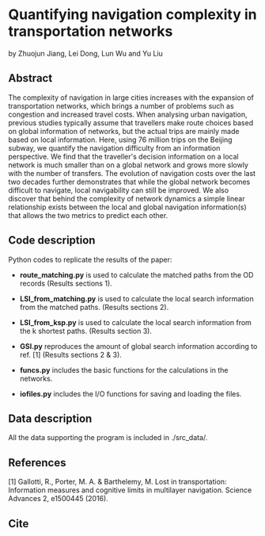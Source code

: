 # Quantifying navigation complexity in transportation networks
by Zhuojun Jiang, Lei Dong, Lun Wu and Yu Liu
## Abstract
The complexity of navigation in large cities increases with the expansion of transportation networks, which brings a number of problems such as congestion and increased travel costs. When analysing urban navigation, previous studies typically assume that travellers make route choices based on global information of networks, but the actual trips are mainly made based on local information. Here, using 76 million trips on the Beijing subway, we quantify the navigation difficulty from an information perspective. We find that the traveller's decision information on a local network is much smaller than on a global network and grows more slowly with the number of transfers. The evolution of navigation costs over the last two decades further demonstrates that while the global network becomes difficult to navigate, local navigability can still be improved. We also discover that behind the complexity of network dynamics a simple linear relationship exists between the local and global navigation information(s) that allows the two metrics to predict each other.

## Code description
Python codes to replicate the results of the paper:
- **route_matching.py** is used to calculate the matched paths from the OD records (Results sections 1).

- **LSI_from_matching.py** is used to calculate the local search information from the matched paths. (Results sections 2).

- **LSI_from_ksp.py** is used to calculate the local search information from the k shortest paths. (Results section 3).

- **GSI.py** reproduces the amount of global search information according to ref. [1] (Results sections 2 & 3).

- **funcs.py** includes the basic functions for the calculations in the networks.

- **iofiles.py** includes the I/O functions for saving and loading the files.

## Data description
All the data supporting the program is included in ./src_data/.

## References
[1] Gallotti, R., Porter,  M.  A.  & Barthelemy, M. Lost in transportation: Information measures and cognitive limits in multilayer navigation. Science Advances 2, e1500445 (2016).

## Cite